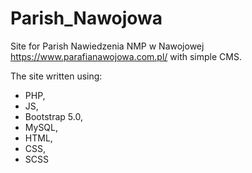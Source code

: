 # Parish_Nawojowa
Site for Parish Nawiedzenia NMP w Nawojowej https://www.parafianawojowa.com.pl/ with simple CMS.

The site written using:
- PHP,
- JS,
- Bootstrap 5.0,
- MySQL,
- HTML,
- CSS,
- SCSS
